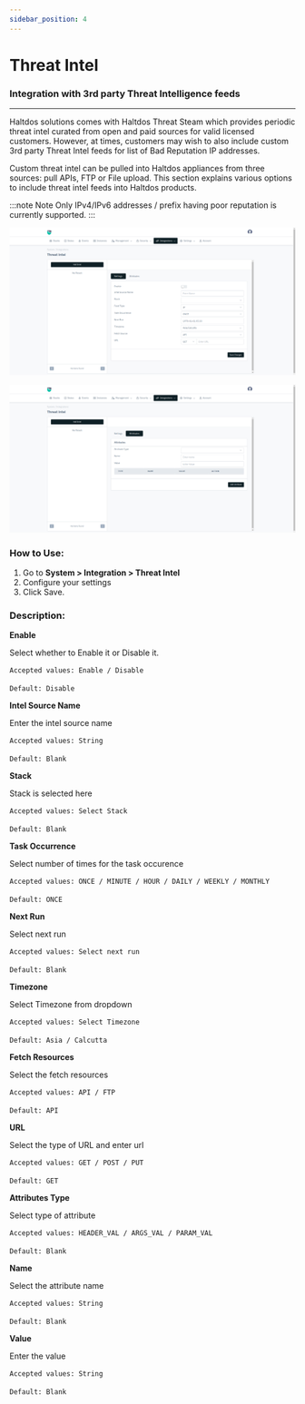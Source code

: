 ```yaml
---
sidebar_position: 4
---
```


# Threat Intel

### Integration with 3rd party Threat Intelligence feeds

---

Haltdos solutions comes with Haltdos Threat Steam which provides periodic threat intel curated from open and paid sources for valid licensed customers. However, at times, customers may wish to also include custom 3rd party Threat Intel feeds for list of Bad Reputation IP addresses.

Custom threat intel can be pulled into Haltdos appliances from three sources: pull APIs, FTP or File upload. This section explains various options to include threat intel feeds into Haltdos products.

:::note Note
Only IPv4/IPv6 addresses / prefix having poor reputation is currently supported.
:::

![threat_feeds](/img/platform/v8/docs/tintel.png)

![threat_feeds](/img/platform/v8/docs/tintel2.png)

### How to Use:

1. Go to **System > Integration > Threat Intel**
2. Configure your settings
3. Click Save.
  
### Description:

**Enable**

  Select whether to Enable it or Disable it. 

    Accepted values: Enable / Disable

    Default: Disable 

**Intel Source Name**

  Enter the intel source name

    Accepted values: String

    Default: Blank 

**Stack**

Stack is selected here

    Accepted values: Select Stack

    Default: Blank 

**Task Occurrence**

Select number of times for the task occurence

    Accepted values: ONCE / MINUTE / HOUR / DAILY / WEEKLY / MONTHLY

    Default: ONCE 

**Next Run**

Select next run

    Accepted values: Select next run

    Default: Blank 

**Timezone**

Select Timezone from dropdown

    Accepted values: Select Timezone

    Default: Asia / Calcutta 

**Fetch Resources**

Select the fetch resources

    Accepted values: API / FTP

    Default: API 

**URL**

Select the type of URL and enter url

    Accepted values: GET / POST / PUT

    Default: GET

**Attributes Type**

Select type of attribute

    Accepted values: HEADER_VAL / ARGS_VAL / PARAM_VAL

    Default: Blank

**Name**

Select the attribute name

    Accepted values: String

    Default: Blank

**Value**

Enter the value 

    Accepted values: String

    Default: Blank

